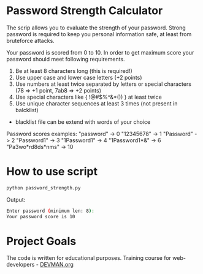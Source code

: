 # Password Strength Calculator

The scrip allows you to evaluate the strength of your password. Strong password is required to keep you personal information safe, at least from bruteforce attacks.

Your password is scored from 0 to 10. In order to get maximum score your password should meet following requirements.

1) Be at least 8 characters long (this is required!)
2) Use upper case and lower case letters (+2 points)
3) Use numbers at least twice separated by letters or special characters (78 => +1 point, 7ab8 => +2 points)
4) Use special characters like { !@#$%^&\*()) } at least twice
5) Use unique character sequences at least 3 times (not present in balcklist)

* blacklist file can be extend with words of your choice

Password scores examples:
"password" -> 0
"12345678" -> 1
"Password" -> 2
"Password1" -> 3
"1Password1" -> 4
"1Password1\*&" -> 6
"Pa3wo\*rd8ds\*nms" -> 10

# How to use script

```bash
python password_strength.py
```
Output:
```bash
Enter password (minimum len: 8):
Your password score is 10
```
# Project Goals

The code is written for educational purposes. Training course for web-developers - [DEVMAN.org](https://devman.org)
